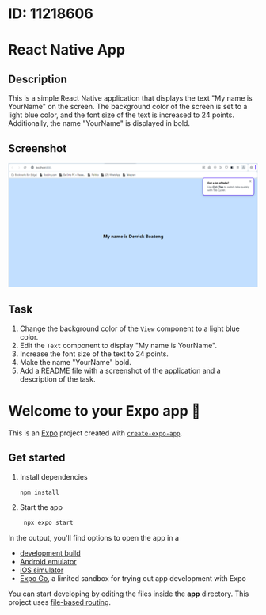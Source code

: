 # ID: 11218606

# React Native App
## Description

This is a simple React Native application that displays the text "My name is YourName" on the screen. The background color of the screen is set to a light blue color, and the font size of the text is increased to 24 points. Additionally, the name "YourName" is displayed in bold.

## Screenshot

![Screenshot of the React Native App](<Screenshot of project.png>)

## Task

1. Change the background color of the `View` component to a light blue color.
2. Edit the `Text` component to display "My name is YourName".
3. Increase the font size of the text to 24 points.
4. Make the name "YourName" bold.
5. Add a README file with a screenshot of the application and a description of the task.

# Welcome to your Expo app 👋

This is an [Expo](https://expo.dev) project created with [`create-expo-app`](https://www.npmjs.com/package/create-expo-app).

## Get started

1. Install dependencies

   ```bash
   npm install
   ```

2. Start the app

   ```bash
    npx expo start
   ```

In the output, you'll find options to open the app in a

- [development build](https://docs.expo.dev/develop/development-builds/introduction/)
- [Android emulator](https://docs.expo.dev/workflow/android-studio-emulator/)
- [iOS simulator](https://docs.expo.dev/workflow/ios-simulator/)
- [Expo Go](https://expo.dev/go), a limited sandbox for trying out app development with Expo

You can start developing by editing the files inside the **app** directory. This project uses [file-based routing](https://docs.expo.dev/router/introduction).
